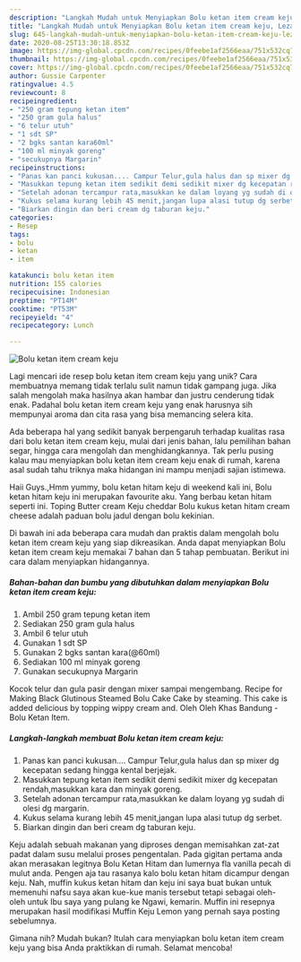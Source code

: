 ```yaml
---
description: "Langkah Mudah untuk Menyiapkan Bolu ketan item cream keju, Lezat Sekali"
title: "Langkah Mudah untuk Menyiapkan Bolu ketan item cream keju, Lezat Sekali"
slug: 645-langkah-mudah-untuk-menyiapkan-bolu-ketan-item-cream-keju-lezat-sekali
date: 2020-08-25T13:30:18.853Z
image: https://img-global.cpcdn.com/recipes/0feebe1af2566eaa/751x532cq70/bolu-ketan-item-cream-keju-foto-resep-utama.jpg
thumbnail: https://img-global.cpcdn.com/recipes/0feebe1af2566eaa/751x532cq70/bolu-ketan-item-cream-keju-foto-resep-utama.jpg
cover: https://img-global.cpcdn.com/recipes/0feebe1af2566eaa/751x532cq70/bolu-ketan-item-cream-keju-foto-resep-utama.jpg
author: Gussie Carpenter
ratingvalue: 4.5
reviewcount: 8
recipeingredient:
- "250 gram tepung ketan item"
- "250 gram gula halus"
- "6 telur utuh"
- "1 sdt SP"
- "2 bgks santan kara60ml"
- "100 ml minyak goreng"
- "secukupnya Margarin"
recipeinstructions:
- "Panas kan panci kukusan.... Campur Telur,gula halus dan sp mixer dg kecepatan sedang hingga kental berjejak."
- "Masukkan tepung ketan item sedikit demi sedikit mixer dg kecepatan rendah,masukkan kara dan minyak goreng."
- "Setelah adonan tercampur rata,masukkan ke dalam loyang yg sudah di olesi dg margarin."
- "Kukus selama kurang lebih 45 menit,jangan lupa alasi tutup dg serbet."
- "Biarkan dingin dan beri cream dg taburan keju."
categories:
- Resep
tags:
- bolu
- ketan
- item

katakunci: bolu ketan item 
nutrition: 155 calories
recipecuisine: Indonesian
preptime: "PT14M"
cooktime: "PT53M"
recipeyield: "4"
recipecategory: Lunch

---
```



![Bolu ketan item cream keju](https://img-global.cpcdn.com/recipes/0feebe1af2566eaa/751x532cq70/bolu-ketan-item-cream-keju-foto-resep-utama.jpg)

Lagi mencari ide resep bolu ketan item cream keju yang unik? Cara membuatnya memang tidak terlalu sulit namun tidak gampang juga. Jika salah mengolah maka hasilnya akan hambar dan justru cenderung tidak enak. Padahal bolu ketan item cream keju yang enak harusnya sih mempunyai aroma dan cita rasa yang bisa memancing selera kita.

Ada beberapa hal yang sedikit banyak berpengaruh terhadap kualitas rasa dari bolu ketan item cream keju, mulai dari jenis bahan, lalu pemilihan bahan segar, hingga cara mengolah dan menghidangkannya. Tak perlu pusing kalau mau menyiapkan bolu ketan item cream keju enak di rumah, karena asal sudah tahu triknya maka hidangan ini mampu menjadi sajian istimewa.

Haii Guys.,Hmm yummy, bolu ketan hitam keju di weekend kali ini, Bolu ketan hitam keju ini merupakan favourite aku. Yang berbau ketan hitam seperti ini. Toping Butter cream Keju cheddar Bolu kukus ketan hitam cream cheese adalah paduan bolu jadul dengan bolu kekinian.


Di bawah ini ada beberapa cara mudah dan praktis dalam mengolah bolu ketan item cream keju yang siap dikreasikan. Anda dapat menyiapkan Bolu ketan item cream keju memakai 7 bahan dan 5 tahap pembuatan. Berikut ini cara dalam menyiapkan hidangannya.

<!--inarticleads1-->

##### Bahan-bahan dan bumbu yang dibutuhkan dalam menyiapkan Bolu ketan item cream keju:

1. Ambil 250 gram tepung ketan item
1. Sediakan 250 gram gula halus
1. Ambil 6 telur utuh
1. Gunakan 1 sdt SP
1. Gunakan 2 bgks santan kara(@60ml)
1. Sediakan 100 ml minyak goreng
1. Gunakan secukupnya Margarin


Kocok telur dan gula pasir dengan mixer sampai mengembang. Recipe for Making Black Glutinous Steamed Bolu Cake Cake by steaming. This cake is added delicious by topping wippy cream and. Oleh Oleh Khas Bandung - Bolu Ketan Item. 

<!--inarticleads2-->

##### Langkah-langkah membuat Bolu ketan item cream keju:

1. Panas kan panci kukusan.... Campur Telur,gula halus dan sp mixer dg kecepatan sedang hingga kental berjejak.
1. Masukkan tepung ketan item sedikit demi sedikit mixer dg kecepatan rendah,masukkan kara dan minyak goreng.
1. Setelah adonan tercampur rata,masukkan ke dalam loyang yg sudah di olesi dg margarin.
1. Kukus selama kurang lebih 45 menit,jangan lupa alasi tutup dg serbet.
1. Biarkan dingin dan beri cream dg taburan keju.


Keju adalah sebuah makanan yang diproses dengan memisahkan zat-zat padat dalam susu melalui proses pengentalan. Pada gigitan pertama anda akan merasakan legitnya Bolu Ketan Hitam dan lumernya fla vanilla pecah di mulut anda. Pengen aja tau rasanya kalo bolu ketan hitam dicampur dengan keju. Nah, muffin kukus ketan hitam dan keju ini saya buat bukan untuk memenuhi nafsu saya akan kue-kue manis tersebut tetapi sebagai oleh-oleh untuk Ibu saya yang pulang ke Ngawi, kemarin. Muffin ini resepnya merupakan hasil modifikasi Muffin Keju Lemon yang pernah saya posting sebelumnya. 

Gimana nih? Mudah bukan? Itulah cara menyiapkan bolu ketan item cream keju yang bisa Anda praktikkan di rumah. Selamat mencoba!
